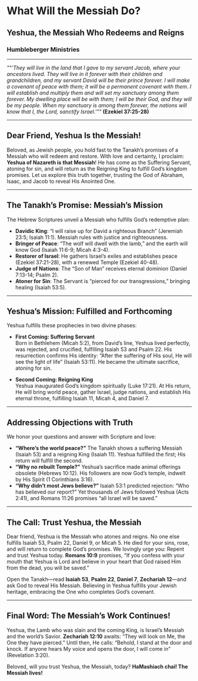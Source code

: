 # What Will the Messiah Do?

## Yeshua, the Messiah Who Redeems and Reigns

### Humbleberger Ministries

---

_"\"'They will live in the land that I gave to my servant Jacob, where your ancestors lived. They will live in it forever with their children and grandchildren, and my servant David will be their prince forever. I will make a covenant of peace with them; it will be a permanent covenant with them. I will establish and multiply them and will set my sanctuary among them forever. My dwelling place will be with them; I will be their God, and they will be my people. When my sanctuary is among them forever, the nations will know that I, the Lord, sanctify Israel.'\""_
**(Ezekiel 37:25-28)**

---

## Dear Friend, Yeshua Is the Messiah!

Beloved, as Jewish people, you hold fast to the Tanakh’s promises of a Messiah who will redeem and restore. With love and certainty, I proclaim: **Yeshua of Nazareth is that Messiah**! He has come as the Suffering Servant, atoning for sin, and will return as the Reigning King to fulfill God’s kingdom promises. Let us explore this truth together, trusting the God of Abraham, Isaac, and Jacob to reveal His Anointed One.

---

## The Tanakh’s Promise: Messiah’s Mission

The Hebrew Scriptures unveil a Messiah who fulfills God’s redemptive plan:

- **Davidic King**: “I will raise up for David a righteous Branch” (Jeremiah 23:5; Isaiah 11:1). Messiah rules with justice and righteousness.
- **Bringer of Peace**: “The wolf will dwell with the lamb,” and the earth will know God (Isaiah 11:6-9; Micah 4:3-4).
- **Restorer of Israel**: He gathers Israel’s exiles and establishes peace (Ezekiel 37:21-28), with a renewed Temple (Ezekiel 40-48).
- **Judge of Nations**: The “Son of Man” receives eternal dominion (Daniel 7:13-14; Psalm 2).
- **Atoner for Sin**: The Servant is “pierced for our transgressions,” bringing healing (Isaiah 53:5).

---

## Yeshua’s Mission: Fulfilled and Forthcoming

Yeshua fulfills these prophecies in two divine phases:

- **First Coming: Suffering Servant**  
  Born in Bethlehem (Micah 5:2), from David’s line, Yeshua lived perfectly, was rejected, and crucified, fulfilling Isaiah 53 and Psalm 22. His resurrection confirms His identity: “After the suffering of His soul, He will see the light of life” (Isaiah 53:11). He became the ultimate sacrifice, atoning for sin.

- **Second Coming: Reigning King**  
  Yeshua inaugurated God’s kingdom spiritually (Luke 17:21). At His return, He will bring world peace, gather Israel, judge nations, and establish His eternal throne, fulfilling Isaiah 11, Micah 4, and Daniel 7.

---

## Addressing Objections with Truth

We honor your questions and answer with Scripture and love:

- **“Where’s the world peace?”** The Tanakh shows a suffering Messiah (Isaiah 53) and a reigning King (Isaiah 11). Yeshua fulfilled the first; His return will fulfill the second.
- **“Why no rebuilt Temple?”** Yeshua’s sacrifice made animal offerings obsolete (Hebrews 10:12). His followers are now God’s temple, indwelt by His Spirit (1 Corinthians 3:16).
- **“Why didn’t most Jews believe?”** Isaiah 53:1 predicted rejection: “Who has believed our report?” Yet thousands of Jews followed Yeshua (Acts 2:41), and Romans 11:26 promises “all Israel will be saved.”

---

## The Call: Trust Yeshua, the Messiah

Dear friend, Yeshua is the Messiah who atones and reigns. No one else fulfills Isaiah 53, Psalm 22, Daniel 9, or Micah 5. He died for your sins, rose, and will return to complete God’s promises. We lovingly urge you: Repent and trust Yeshua today. **Romans 10:9** promises, “If you confess with your mouth that Yeshua is Lord and believe in your heart that God raised Him from the dead, you will be saved.”

Open the Tanakh—read **Isaiah 53**, **Psalm 22**, **Daniel 7**, **Zechariah 12**—and ask God to reveal His Messiah. Believing in Yeshua fulfills your Jewish heritage, embracing the One who completes God’s covenant.

---

## Final Word: The Messiah’s Work Continues!

Yeshua, the Lamb who was slain and the coming King, is Israel’s Messiah and the world’s Savior. **Zechariah 12:10** awaits: “They will look on Me, the One they have pierced.” Until then, He calls: “Behold, I stand at the door and knock. If anyone hears My voice and opens the door, I will come in” (Revelation 3:20).

Beloved, will you trust Yeshua, the Messiah, today? **HaMashiach chai! The Messiah lives!**
